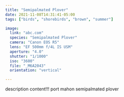 ```yaml
---
title: "Semipalmated Plover"
date: 2021-11-08T14:31:41-05:00
tags: ["birds", "shorebirds", "brown", "summer"]

image:
  link: "abc.com"
  species: "Semipalmated Plover"
  camera: "Canon EOS R5"
  lens: "EF 500mm f/4L IS USM"
  aperture: "4.0"
  shutter: "1/1000"
  iso: "3600"
  file: "_M6A2043"
  orientation: "vertical"

---
```


description content!!!
port mahon semipalmated plover